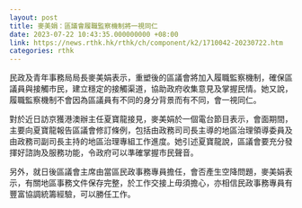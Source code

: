 ```yaml
---
layout: post
title: 麥美娟：區議會履職監察機制將一視同仁
date: 2023-07-22 10:43:35.000000000 +08:00
link: https://news.rthk.hk/rthk/ch/component/k2/1710042-20230722.htm
categories: rthk
---
```


民政及青年事務局局長麥美娟表示，重塑後的區議會將加入履職監察機制，確保區議員與接觸市民，建立穩定的接觸渠道，協助政府收集意見及掌握民情。她又說，履職監察機制不會因為區議員有不同的身分背景而有不同，會一視同仁。

對於近日訪京獲港澳辦主任夏寶龍接見，麥美娟於一個電台節目表示，會面期間，主要向夏寶龍報告區議會修訂條例，包括由政務司司長主導的地區治理領導委員及由政務司副司長主持的地區治理專組工作進度。她引述夏寶龍說，區議會要充分發揮好諮詢及服務功能，令政府可以準確掌握市民聲音。

另外，就日後區議會主席由當區民政事務專員擔任，會否產生空降問題，麥美娟表示，有關地區事務文件保存完整，於工作交接上毋須擔心，亦相信民政事務專員有豐富協調統籌經驗，可以勝任工作。
